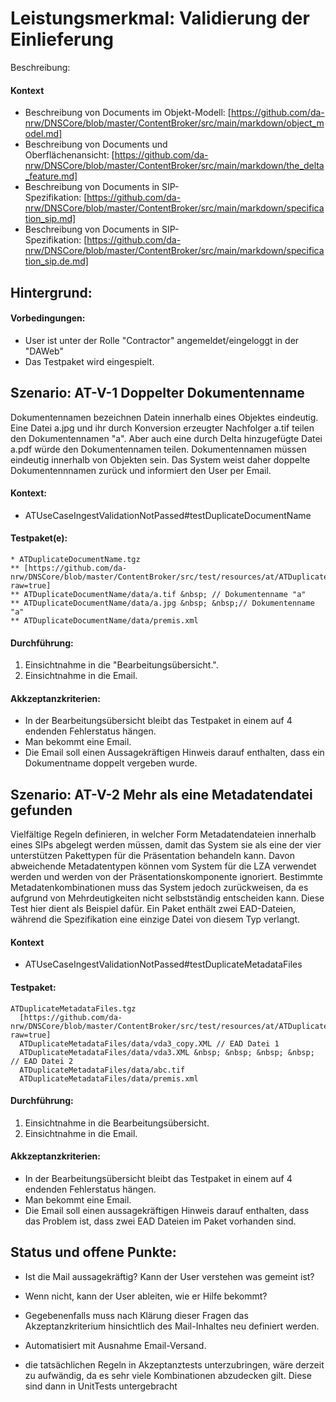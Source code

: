 # Leistungsmerkmal: Validierung der Einlieferung

Beschreibung:

#### Kontext

* Beschreibung von Documents im Objekt-Modell:&nbsp;[https://github.com/da-nrw/DNSCore/blob/master/ContentBroker/src/main/markdown/object_model.md]
* Beschreibung von Documents und Oberflächenansicht:&nbsp;[https://github.com/da-nrw/DNSCore/blob/master/ContentBroker/src/main/markdown/the_delta_feature.md]
* Beschreibung von Documents in SIP-Spezifikation:&nbsp;[https://github.com/da-nrw/DNSCore/blob/master/ContentBroker/src/main/markdown/specification_sip.md]
* Beschreibung von Documents in SIP-Spezifikation:&nbsp;[https://github.com/da-nrw/DNSCore/blob/master/ContentBroker/src/main/markdown/specification_sip.de.md]

## Hintergrund:

#### Vorbedingungen:

* User ist unter der Rolle "Contractor" angemeldet/eingeloggt in der "DAWeb"
* Das Testpaket wird eingespielt.

## Szenario: AT-V-1 Doppelter Dokumentenname

Dokumentennamen bezeichnen Datein innerhalb eines Objektes eindeutig. Eine Datei a.jpg und ihr durch Konversion erzeugter Nachfolger a.tif teilen den Dokumentennamen "a". Aber auch eine durch Delta hinzugefügte Datei a.pdf würde den Dokumentennamen teilen. Dokumentennamen müssen eindeutig innerhalb von Objekten sein. Das System weist daher doppelte Dokumentennnamen zurück und informiert den User per Email.

#### Kontext:

* ATUseCaseIngestValidationNotPassed#testDuplicateDocumentName

#### Testpaket(e):

```
* ATDuplicateDocumentName.tgz
** [https://github.com/da-nrw/DNSCore/blob/master/ContentBroker/src/test/resources/at/ATDuplicateDocumentName.tgz?raw=true]
** ATDuplicateDocumentName/data/a.tif &nbsp; // Dokumentenname "a"
** ATDuplicateDocumentName/data/a.jpg &nbsp; &nbsp;// Dokumentenname "a"
** ATDuplicateDocumentName/data/premis.xml
```

#### Durchführung:

1. Einsichtnahme in die "Bearbeitungsübersicht.".
1. Einsichtnahme in die Email.

#### Akkzeptanzkriterien:

* In der Bearbeitungsübersicht bleibt das Testpaket in einem auf 4 endenden Fehlerstatus hängen.
* Man bekommt eine Email.
* Die Email soll einen Aussagekräftigen Hinweis darauf enthalten, dass ein Dokumentname doppelt vergeben wurde.

## Szenario: AT-V-2 Mehr als eine Metadatendatei gefunden

Vielfältige Regeln definieren, in welcher Form Metadatendateien innerhalb eines SIPs abgelegt werden müssen, damit das System sie als eine der vier unterstützen Pakettypen für die Präsentation behandeln kann. Davon abweichende Metadatentypen können vom System für die LZA verwendet werden und werden von der Präsentationskomponente ignoriert. Bestimmte Metadatenkombinationen muss das System jedoch zurückweisen, da es aufgrund von Mehrdeutigkeiten nicht selbstständig entscheiden kann. Diese Test hier dient als Beispiel dafür. Ein Paket enthält zwei EAD-Dateien, während die Spezifikation eine einzige Datei von diesem Typ verlangt.&nbsp;

####


#### Kontext

* ATUseCaseIngestValidationNotPassed#testDuplicateMetadataFiles

#### Testpaket:

```
ATDuplicateMetadataFiles.tgz
  [https://github.com/da-nrw/DNSCore/blob/master/ContentBroker/src/test/resources/at/ATDuplicateMetadataFiles.tgz?raw=true]
  ATDuplicateMetadataFiles/data/vda3_copy.XML // EAD Datei 1
  ATDuplicateMetadataFiles/data/vda3.XML &nbsp; &nbsp; &nbsp; &nbsp; // EAD Datei 2
  ATDuplicateMetadataFiles/data/abc.tif
  ATDuplicateMetadataFiles/data/premis.xml
```


#### Durchführung:

1. Einsichtnahme in die Bearbeitungsübersicht.
1. Einsichtnahme in die Email.

#### Akkzeptanzkriterien:

* In der Bearbeitungsübersicht bleibt das Testpaket in einem auf 4 endenden Fehlerstatus hängen.
* Man bekommt eine Email.&nbsp;
* Die Email soll einen aussagekräftigen Hinweis darauf enthalten, dass das Problem ist, dass zwei EAD Dateien im Paket vorhanden sind.

## Status und offene Punkte:

* Ist die Mail aussagekräftig? Kann der User verstehen was gemeint ist?
* Wenn nicht, kann der User ableiten, wie er Hilfe bekommt?
* Gegebenenfalls muss nach Klärung dieser Fragen das Akzeptanzkriterium hinsichtlich des Mail-Inhaltes neu definiert werden.

* Automatisiert mit Ausnahme Email-Versand.
* die tatsächlichen Regeln in Akzeptanztests unterzubringen, wäre derzeit zu aufwändig, da es sehr viele Kombinationen abzudecken gilt. Diese sind dann in UnitTests untergebracht
